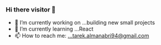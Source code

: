 ### Hi there visitor 👋

- 🔭 I’m currently working on ...building new small projects
- 🌱 I’m currently learning ...React
- 📫 How to reach me: ...tarek.almanabri94@gmail.com


